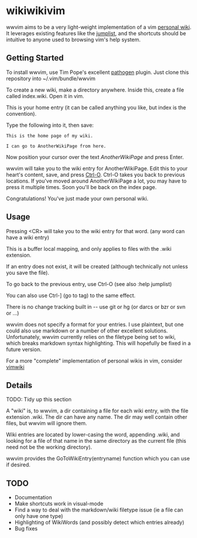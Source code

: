 wikiwikivim
===========

wwvim aims to be a very light-weight implementation of a vim [personal wiki][personal wiki]. It leverages existing features like the [jumplist][jumplist], and the shortcuts should be intuitive to anyone used to browsing vim's help system. 

[personal wiki]: http://c2.com/cgi/wiki?PersonalWiki
[jumplist]: http://vimdoc.sourceforge.net/htmldoc/motion.html#jumplist

Getting Started
---------------

To install wwvim, use Tim Pope's excellent [pathogen][pathogen] plugin. Just clone this repository into ~/.vim/bundle/wwvim

To create a new wiki, make a directory anywhere. Inside this, create a file called index.wiki. Open it in vim. 

This is your home entry (it can be called anything you like, but index is the convention). 

Type the following into it, then save:

    This is the home page of my wiki. 

    I can go to AnotherWikiPage from here.

Now position your cursor over the text *AnotherWikiPage* and press Enter. 

wwvim will take you to the wiki entry for AnotherWikiPage. Edit this to your heart's content, save, and press [Ctrl-O][Ctrl-O]. Ctrl-O takes you back to previous locations. If you've moved around AnotherWikiPage a lot, you may have to press it multiple times. Soon you'll be back on the index page. 

Congratulations! You've just made your own personal wiki. 

[pathogen]: https://github.com/tpope/vim-pathogen/ 
[Ctrl-O]: http://vimdoc.sourceforge.net/htmldoc/motion.html#CTRL-O

Usage
-----

Pressing &lt;CR&gt; will take you to the wiki entry for that word. (any word can have a wiki entry)

This is a buffer local mapping, and only applies to files with the .wiki extension. 

If an entry does not exist, it will be created (although technically not unless you save the file).

To go back to the previous entry, use Ctrl-O (see also :help jumplist)

You can also use Ctrl-] (go to tag) to the same effect.

There is no change tracking built in -- use git or hg (or darcs or bzr or svn or ...)

wwvim does not specify a format for your entries. I use plaintext, but one could also use markdown or a number of other excellent solutions. Unfortunately, wwvim currently relies on the filetype being set to wiki, which breaks markdown syntax highlighting. This will hopefully be fixed in a future version. 

For a more "complete" implementation of personal wikis in vim, consider [vimwiki](https://code.google.com/p/vimwiki/) 

Details
-------

TODO: Tidy up this section

A "wiki" is, to wwvim, a dir containing a file for each wiki entry, with the file extension .wiki. The dir can have any name. The dir may well contain other files, but wwvim will ignore them. 

Wiki entries are located by lower-casing the word, appending .wiki, and looking for a file of that name in the same directory as the current file (this need not be the working directory).

wwvim provides the GoToWikiEntry(entryname) function which you can use if desired.

TODO
----

 - Documentation
 - Make shortcuts work in visual-mode
 - Find a way to deal with the markdown/wiki filetype issue (ie a file can only have one type)
 - Highlighting of WikiWords (and possibly detect which entries already)
 - Bug fixes


